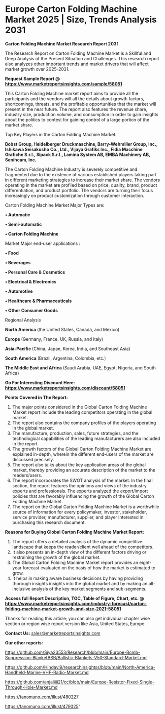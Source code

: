 # Europe Carton Folding Machine Market 2025 | Size, Trends Analysis 2031

<strong>Carton Folding Machine Market Research Report 2031</strong>

The Research Report on Carton Folding Machine Market is a Skillful and Deep Analysis of the Present Situation and Challenges. This research report also analyzes other important trends and market drivers that will affect market growth over 2025-2031.

<strong>Request Sample Report @ <a href=https://www.marketreportsinsights.com/sample/58051>https://www.marketreportsinsights.com/sample/58051</a></strong>

This Carton Folding Machine market report aims to provide all the participants and the vendors will all the details about growth factors, shortcomings, threats, and the profitable opportunities that the market will present in the near future. The report also features the revenue share, industry size, production volume, and consumption in order to gain insights about the politics to contest for gaining control of a large portion of the market share.

Top Key Players in the Carton Folding Machine Market:

<strong>Bobst Group, Heidelberger Druckmaschine, Barry-Wehmiller Group, Inc., Ishikawa Seisakusho Co., Ltd., Vijaya Grafiks Inc., Fidia Macchine Grafiche S.r.l., Sipack S.r.l., Lamina System AB, EMBA Machinery AB, Senihcam, Inc.</strong>

The Carton Folding Machine Industry is severely competitive and fragmented due to the existence of various established players taking part in different marketing strategies to increase their market share. The vendors operating in the market are profiled based on price, quality, brand, product differentiation, and product portfolio. The vendors are turning their focus increasingly on product customization through customer interaction.

Carton Folding Machine Market Major Types are:

<strong>• Automatic

• Semi-automatic

• Carton Folding Machine</strong>

Market Major end-user applications :

<strong>• Food

• Beverages

• Personal Care & Cosmetics

• Electrical & Electronics

• Automotive

• Healthcare & Pharmaceuticals

• Other Consumer Goods</strong>

Regional Analysis

</u><strong><b>North America</b></strong> (the United States, Canada, and Mexico)

<strong><b>Europe </b></strong>(Germany, France, UK, Russia, and Italy)

<strong><b>Asia-Pacific</b></strong> (China, Japan, Korea, India, and Southeast Asia)

<strong><b>South America</b></strong> (Brazil, Argentina, Colombia, etc.)

<strong><b>The Middle East and Africa</b></strong> (Saudi Arabia, UAE, Egypt, Nigeria, and South Africa)

<strong>Go For Interesting Discount Here: <a href=https://www.marketreportsinsights.com/discount/58051>https://www.marketreportsinsights.com/discount/58051</a></strong>

<strong>Points Covered in The Report:</strong>
<ol>
  <li>The major points considered in the Global Carton Folding Machine Market report include the leading competitors operating in the global market.</li>
  <li>The report also contains the company profiles of the players operating in the global market.</li>
  <li>The manufacture, production, sales, future strategies, and the technological capabilities of the leading manufacturers are also included in the report.</li>
  <li>The growth factors of the Global Carton Folding Machine Market are explained in-depth, wherein the different end-users of the market are discussed precisely.</li>
  <li>The report also talks about the key application areas of the global market, thereby providing an accurate description of the market to the readers/users.</li>
  <li>The report incorporates the SWOT analysis of the market. In the final section, the report features the opinions and views of the industry experts and professionals. The experts analyzed the export/import policies that are favorably influencing the growth of the Global Carton Folding Machine Market.</li>
  <li>The report on the Global Carton Folding Machine Market is a worthwhile source of information for every policymaker, investor, stakeholder, service provider, manufacturer, supplier, and player interested in purchasing this research document.</li>
</ol>
<strong>Reasons for Buying Global Carton Folding Machine Market Report:</strong>

<ol>
  <li>The report offers a detailed analysis of the dynamic competitive landscape that keeps the reader/client well ahead of the competitors.</li>
  <li>It also presents an in-depth view of the different factors driving or restraining the growth of the global market.</li>
  <li>The Global Carton Folding Machine Market report provides an eight-year forecast evaluated on the basis of how the market is estimated to grow.</li>
  <li>It helps in making aware business decisions by having providing thorough insights insights into the global market and by making an all-inclusive analysis of the key market segments and sub-segments.</li>
</ol>
<strong>Access full Report Description, TOC, Table of Figure, Chart, etc. @ <a href=https://www.marketreportsinsights.com/industry-forecast/carton-folding-machine-market-growth-and-size-2021-58051>https://www.marketreportsinsights.com/industry-forecast/carton-folding-machine-market-growth-and-size-2021-58051</a></strong>


Thanks for reading this article; you can also get individual chapter wise section or region wise report version like Asia, United States, Europe.

<strong>Contact Us:</strong>
sales@marketreportsinsights.com

<strong>Our other reports:</strong>

<a href=https://github.com/Siya23553/Research/blob/main/Europe-Bomb-Suppression-BlanketBSB/Ballistic-Blankets-V50-Standard-Market.md>https://github.com/Siya23553/Research/blob/main/Europe-Bomb-Suppression-BlanketBSB/Ballistic-Blankets-V50-Standard-Market.md</a>

<a href=https://github.com/Hindavi9/researchinsightss/blob/main/North-America-Handheld-Marine-VHF-Radio-Market.md>https://github.com/Hindavi9/researchinsightss/blob/main/North-America-Handheld-Marine-VHF-Radio-Market.md</a>

<a href=https://github.com/anjaliiii21/cc/blob/main/Europe-Resistor-Fixed-Single-Through-Hole-Market.md>https://github.com/anjaliiii21/cc/blob/main/Europe-Resistor-Fixed-Single-Through-Hole-Market.md</a>

<a href=https://tanomuno.com/illust/480227>https://tanomuno.com/illust/480227</a>

<a href=https://tanomuno.com/illust/479025>https://tanomuno.com/illust/479025</a>"

